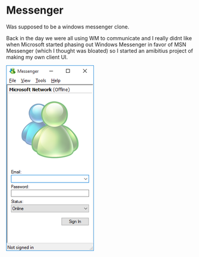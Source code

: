 # Messenger
Was supposed to be a windows messenger clone.

Back in the day we were all using WM to communicate and I really didnt like when Microsoft started phasing out Windows Messenger in favor of MSN Messenger (which I thought was bloated) so I started an amibitius project of making my own client UI.

![Screenshot](Screenshot.png)
